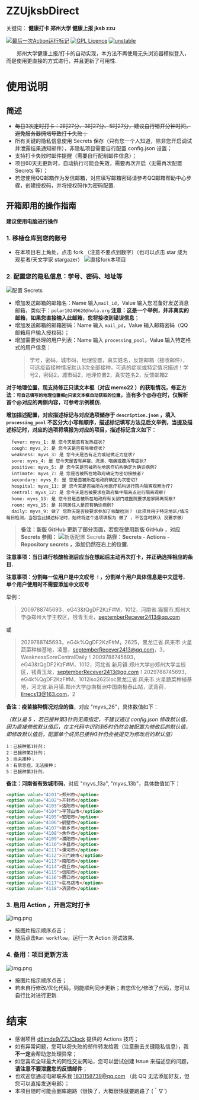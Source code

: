 # ZZUjksbDirect
关键词： **健康打卡 郑州大学 健康上报 jksb zzu**

[![最后一次Action运行标记](https://github.com/ClokMuch/ZZUjksbDirect/actions/workflows/python-app.yml/badge.svg)](https://github.com/ClokMuch/ZZUjksbDirect/actions/workflows/python-app.yml)
[![GPL Licence](https://badges.frapsoft.com/os/gpl/gpl.svg?v=103)](https://opensource.org/licenses/GPL-3.0/)
[![unstable](http://badges.github.io/stability-badges/dist/unstable.svg)](http://github.com/badges/stability-badges)

&emsp;&emsp;郑州大学健康上报/打卡的自动实现，本方法不再使用无头浏览器模拟登入，而是使用更直接的方式进行，并且更新了可用性.

# 使用说明

## 简述
+ ~~每日3次定时打卡：2时27分、3时27分、5时27分，建议自行错开分钟时间，避免服务器拥堵导致打卡失败；~~
+ 所有关键的隐私信息使用 Secrets 保存（只有您一个人知道，除非您开启调试并泄露结果通知邮件），非隐私项目需要自行配置 config.json 设置；
+ 支持打卡失败时邮件提醒（需要自行配制邮件信息）；
+ 项目60天无更新时，自动执行可能会失效，需要再次开启（无需再次配置 Secrets 等）；
+ 若您使用QQ邮箱作为发信邮箱，对应填写邮箱密码请参考QQ邮箱帮助中心步骤，创建授权码，并将授权码作为密码配置.

## 开箱即用的操作指南
**建议使用电脑进行操作**

### 1. 移植仓库到您的账号 
* 在本项目右上角处，点击 fork （注意不要点到数字）（也可以点击 star 成为观星者/天文学家 stargazer）
![直接fork本项目](image_folder/step01.png)

### 2. 配置您的隐私信息：学号、密码、地址等
![配置 Secrets](image_folder/step02.png)
* 增加发送邮箱的邮箱名：Name 输入`mail_id`，Value 输入您准备好发送消息邮箱，类似于：`polar10249620@hola.org` **注意：这是一个举例，并非真实的邮箱，如果您直接输入此邮箱，您将接收到错误信息**；
* 增加发送邮箱的邮箱密码：Name 输入 `mail_pd`，Value 输入邮箱密码（QQ邮箱用户输入授权码）；
* 增加需要处理的用户列表：Name 输入 `processing_pool`，Value 输入特定格式的用户信息：
  > 学号，密码，城市码，地理位置，真实姓名，反馈邮箱（接收邮件），可选疫苗接种情况默认3次全部接种，可选的症状或特定情况描述！学号2，密码2，城市码2，地理位置2，真实姓名2，反馈邮箱2

**对于地理位置，现支持修正只读文本框（对应 memo22 ）的获取情况，修正方法：`可自己填写的地理位置框@只读文本框自动获取的位置`，当有多个@存在时，仅解析首个@对应的两侧内容，可参考示例模仿.**

**增加描述配置，对应描述标记与对应选项储存于 `description.json` ，填入 `processing_pool` 不区分大小写和顺序，描述标记填写方法见后文举例，当提及描述标记时，对应的选项将填报为对应的项目，描述标记含义如下：**
```
  fever: myvs_1: 是 您今天是否有发热症状?
  cough: myvs_2: 是 您今天是否有咳嗽症状?
  weakness: myvs_3: 是 您今天是否有乏力或轻微乏力症状?
  sore: myvs_4: 是 您今天是否有鼻塞、流涕、咽痛或腹泻等症状?
  positive: myvs_5: 是 您今天是否被所在地医疗机构确定为确诊病例?
  intimate: myvs_7: 是 您是否被所在地政府确定为密切接触者?
  secondary: myvs_8: 是 您是否被所在地政府确定为次密切?
  hospital: myvs_11: 是 您今天是否被所在地医疗机构进行院内隔离观察治疗?
  central: myvs_12: 是 您今天是否被要求在政府集中隔离点进行隔离观察?
  home: myvs_13: 是 您今日是否被所在地政府有关部门或医院要求居家隔离观察?
  room: myvs_15: 是 共同居住人是否有确诊病例? 
  daily: myvs_9: 做了 您昨天是否按要求参加了核酸检测？（此项目用于特定地区/情况每日检测，当包含此描述标记时，始终将这个选项填报为 做了 ，不包含时默认 没要求做）
```

> **备注：新版 GitHub 更新了部分页面，若您在使用新版 GitHub ，对应 Secrets 参图：**
> ![新版配置 Secrets](image_folder/step02.5.png)
 **路径：Secrets - Actions - Repository secrets ，添加仍然在右上的位置.**

**注意事项：当日进行核酸检测后应当在想起后主动再次打卡，并正确选择相应的条目.**

**注意事项：分割每一位用户是中文叹号 `！`，分割单个用户具体信息是中文逗号`，`  单个用户使用时不需要添加中文叹号**

举例：
> 2009788745693，eG43&tQgDF2KzF#M，1012，河南省.猫猫市.郑州大学@郑州大学主校区，钱青玉龙，septemberRecever2413@qq.com

或
> 2029788745693，eG4k%QgDF2KzF#M，2625，黑龙江省.风来市.火星蔬菜种植基地，凌墨，septemberRecever2413@qq.com，3，WeaknessSoreCentralDaily！2009788745693，eG43&tQgDF2KzF#M，1012，河北省.新月镇.郑州大学@郑州大学主校区，钱青玉龙，septemberRecever2413@qq.com！2029788745693，eG4k%QgDF2KzF#M，1012iso2625loc黑龙江省.风来市.火星蔬菜种植基地，河北省.新月镇.郑州大学@南极洲中国南极泰山站，武青荷，llrrecs13@163.com，2

**备注：疫苗接种情况对应的值**，对应 "myvs_26"，具体数值如下：

_（默认是 5 ，若已接种第3针则无需指定，不建议通过 config.json 修改默认值，因为直接修改默认值后，在主代码中识别到5时仍然会被配置为修改后的默认值，即修改默认值后，配置单个成员已接种3针仍会被提交为修改后的默认值）_

```
1：已接种第1针剂；
2：已接种第2针剂；
3：尚未接种；
4：有禁忌症，无法接种；
5：已接种第3针剂.
```

**备注：河南省有效城市码**，对应 "myvs_13a", "myvs_13b"，具体数值如下：
```html
<option value="4101">郑州市</option>
<option value="4102">开封市</option>
<option value="4103">洛阳市</option>
<option value="4104">平顶山市</option>
<option value="4105">安阳市</option>
<option value="4106">鹤壁市</option>
<option value="4107">新乡市</option>
<option value="4108">焦作市</option>
<option value="4109">濮阳市</option>
<option value="4110">许昌市</option>
<option value="4111">漯河市</option>
<option value="4112">三门峡市</option>
<option value="4113">南阳市</option>
<option value="4114">商丘市</option>
<option value="4115">信阳市</option>
<option value="4116">周口市</option>
<option value="4117">驻马店市</option>
<option value="4118">济源市</option>
```

### 3. 启用 Action ，开启定时打卡
![img.png](image_folder/step03.png)
* 按图片指示顺序点击；
* 随后点击`Run workflow`，运行一次 Action 测试效果.

### 4. 备用：项目更新方法

![img.png](image_folder/step04.png)
* 按图片指示顺序点击；
* 若未自行修改/优化代码，则能顺利同步更新；若您优化/修改了代码，您可以自行比对进行更新.


# 结束
* 感谢项目 [d6imde9/ZZUClock](https://github.com/d6imde9/ZZUClock) 提供的 Actions 技巧；
* 如有异常问题，您可以将失败的邮件转发给我（注意删去关键隐私信息），我**不一定**会帮助您处理异常；
* 如您喜欢全球最大的同性交友网站，您可以尝试创建 Issue 来描述您的问题，**请注意不要泄露您的反馈邮件**；
* 也欢迎您通过电邮联系我 1831158739@qq.com （此 QQ 无法添加好友，但您可以直接发送电邮）；
* 本项目随时可能会删库跑路（很快了，大概很快就要跑路了 (｀∇´)
